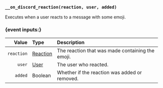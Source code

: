### `__on_discord_reaction(reaction, user, added)`

Executes when a user reacts to a message with some emoji.


### {event inputs:}

|      Value | Type                            | Description                                      |
|-----------:|:--------------------------------|:-------------------------------------------------|
| `reaction` | [Reaction](/values/reaction.md) | The reaction that was made containing the emoji. |
|     `user` | [User](/values/user.md)         | The user who reacted.                            |
|    `added` | Boolean                         | Whether if the reaction was added or removed.    |